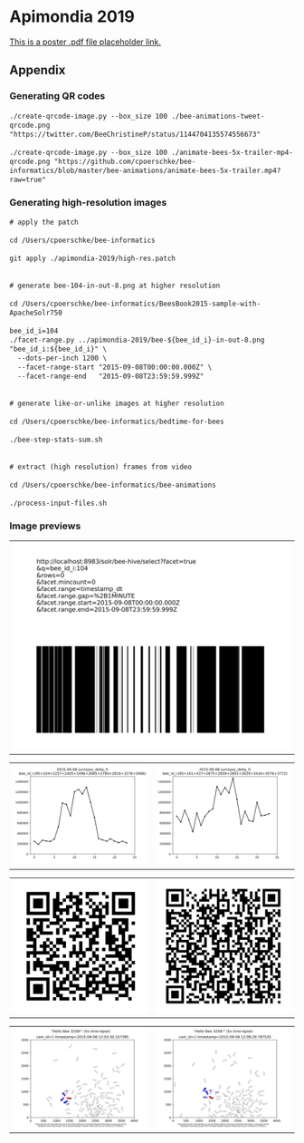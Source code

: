 # Apimondia 2019

[This is a poster .pdf file placeholder link.](apimondia-2019-christine-poerschke.pdf)

## Appendix

### Generating QR codes

```
./create-qrcode-image.py --box_size 100 ./bee-animations-tweet-qrcode.png "https://twitter.com/BeeChristineP/status/1144704135574556673"

./create-qrcode-image.py --box_size 100 ./animate-bees-5x-trailer-mp4-qrcode.png "https://github.com/cpoerschke/bee-informatics/blob/master/bee-animations/animate-bees-5x-trailer.mp4?raw=true"
```

### Generating high-resolution images

```
# apply the patch

cd /Users/cpoerschke/bee-informatics

git apply ./apimondia-2019/high-res.patch


# generate bee-104-in-out-8.png at higher resolution

cd /Users/cpoerschke/bee-informatics/BeesBook2015-sample-with-ApacheSolr750

bee_id_i=104
./facet-range.py ../apimondia-2019/bee-${bee_id_i}-in-out-8.png "bee_id_i:${bee_id_i}" \
  --dots-per-inch 1200 \
  --facet-range-start "2015-09-08T00:00:00.000Z" \
  --facet-range-end   "2015-09-08T23:59:59.999Z"


# generate like-or-unlike images at higher resolution

cd /Users/cpoerschke/bee-informatics/bedtime-for-bees

./bee-step-stats-sum.sh


# extract (high resolution) frames from video

cd /Users/cpoerschke/bee-informatics/bee-animations

./process-input-files.sh
```

### Image previews

<html>
  <table>
    <tr>
      <td><img src='bee-104-in-out-8.png' width='600'/></td>
    </tr>
  </table>
  <table>
    <tr>
      <td><img src='bee-like104-step-stats-sum-2015-09-08.png' width='600'/></td>
      <td><img src='bee-unlike104-step-stats-sum-2015-09-08.png' width='600'/></td>
    </tr>
  </table>
  <table>
    <tr>
      <td><img src='bee-animations-tweet-qrcode.png' width='600'/></td>
      <td><img src='animate-bees-5x-trailer-mp4-qrcode.png' width='600'/></td>
    </tr>
  </table>
  <table>
    <tr>
      <td><img src='animate-bees-5x-trailer-frame-1.png' width='600'/></td>
      <td><img src='animate-bees-5x-trailer-frame-900.png' width='600'/></td>
    </tr>
  </table>
</html>

